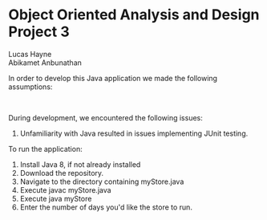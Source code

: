 # Object Oriented Analysis and Design Project 3

Lucas Hayne <br>
Abikamet Anbunathan <br>

In order to develop this Java application we made the following assumptions:
<br>

<br>

During development, we encountered the following issues:<br>

1. Unfamiliarity with Java resulted in issues implementing JUnit testing. <br>

To run the application:<br>

1. Install Java 8, if not already installed <br>
2. Download the repository. <br>
3. Navigate to the directory containing myStore.java <br>
4. Execute javac myStore.java <br>
5. Execute java myStore <br>
6. Enter the number of days you'd like the store to run. <br>
